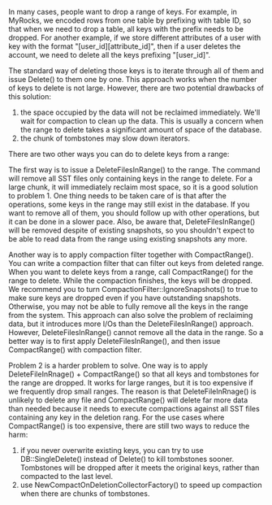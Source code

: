In many cases, people want to drop a range of keys. For example, in MyRocks, we encoded rows from one table by prefixing with table ID, so that when we need to drop a table, all keys with the prefix needs to be dropped. For another example, if we store different attributes of a user with key with the format "[user_id][attribute_id]", then if a user deletes the account, we need to delete all the keys prefixing "[user_id]".

The standard way of deleting those keys is to iterate through all of them and issue Delete() to them one by one. This approach works when the number of keys to delete is not large. However, there are two potential drawbacks of this solution:

1. the space occupied by the data will not be reclaimed immediately. We'll wait for compaction to clean up the data. This is usually a concern when the range to delete takes a significant amount of space of the database.
2. the chunk of tombstones may slow down iterators.

There are two other ways you can do to delete keys from a range:

The first way is to issue a DeleteFilesInRange() to the range. The command will remove all SST files only containing keys in the range to delete. For a large chunk, it will immediately reclaim most space, so it is a good solution to problem 1. One thing needs to be taken care of is that after the operations, some keys in the range may still exist in the database. If you want to remove all of them, you should follow up with other operations, but it can be done in a slower pace. Also, be aware that, DeleteFilesInRange() will be removed despite of existing snapshots, so you shouldn't expect to be able to read data from the range using existing snapshots any more.

Another way is to apply compaction filter together with CompactRange(). You can write a compaction filter that can filter out keys from deleted range. When you want to delete keys from a range, call CompactRange() for the range to delete. While the compaction finishes, the keys will be dropped. We recommend you to turn CompactionFilter::IgnoreSnapshots() to true to make sure keys are dropped even if you have outstanding snapshots. Otherwise, you may not be able to fully remove all the keys in the range from the system. This approach can also solve the problem of reclaiming data, but it introduces more I/Os than the DeleteFilesInRange() approach. However, DeleteFilesInRange() cannot remove all the data in the range. So a better way is to first apply DeleteFilesInRange(), and then issue CompactRange() with compaction filter.

Problem 2 is a harder problem to solve. One way is to apply DeleteFileInRnage() + CompactRange() so that all keys and tombstones for the range are dropped. It works for large ranges, but it is too expensive if we frequently drop small ranges. The reason is that DeleteFileInRnage() is unlikely to delete any file and CompactRange() will delete far more data than needed because it needs to execute compactions against all SST files containing any key in the deletion rang. For the use cases where CompactRange() is too expensive, there are still two ways to reduce the harm:

1. if you never overwrite existing keys, you can try to use DB::SingleDelete() instead of Delete() to kill tombstones sooner. Tombstones will be dropped after it meets the original keys, rather than compacted to the last level.
2. use NewCompactOnDeletionCollectorFactory() to speed up compaction when there are chunks of tombstones.
